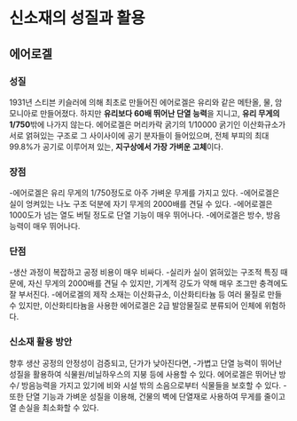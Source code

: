 # 신소재의 성질과 활용

## 에어로겔

### 성질

1931년 스티븐 키슬러에 의해 최초로 만들어진 에어로겔은 유리와 같은 메탄올, 물, 암모니아로 만들어졌다. 하지만 **유리보다 60배 뛰어난 단열 능력**을 지니고, **유리 무게의 1/750**밖에 나가지 않는다. 에어로겔은 머리카락 굵기의 1/10000 굵기인 이산화규소가 서로 얽혀있는 구조로 그 사이사이에 공기 분자들이 들어있으며, 전체 부피의 최대 99.8%가 공기로 이루어져 있는, **지구상에서 가장 가벼운 고체**이다.

### 장점

-에어로겔은 유리 무게의 1/750정도로 아주 가벼운 무게를 가지고 있다.
-에어로겔은 실이 엉켜있는 나노 구조 덕분에 자기 무게의 2000배를 견딜 수 있다.
-에어로겔은 1000도가 넘는 열도 버틸 정도로 단열 기능이 매우 뛰어나다.
-에어로겔은 방수, 방음 능력이 매우 뛰어나다.

### 단점

-생산 과정이 복잡하고 공정 비용이 매우 비싸다.
-실리카 실이 얽혀있는 구조적 특징 때문에, 자신 무게의 2000배를 견딜 수 있지만,
 기계적 강도가 약해 매우 조그만 충격에도 잘 부서진다.
-에어로겔의 제작 소재는 이산화규소, 이산화티타늄 등 여러 물질로 만들 수 있지만,
 이산화티타늄을 사용한 에어로겔은 2급 발암물질로 분류되어 인체에 위험하다.

### 신소재 활용 방안

향후 생산 공정의 안정성이 검증되고, 단가가 낮아진다면,
-가볍고 단열 능력이 뛰어난 성질을 활용하여 식물원/비닐하우스의 지붕 등에 사용할 수 있다. 에어로겔은 뛰어난 방수/ 방음능력을
 가지고 있기에 비와 시설 밖의 소음으로부터 식물들을 보호할 수 있다.
-또한 단열 기능과 가벼운 성질을 이용해, 건물의 벽에 단열재로 사용하여 무게를 줄이고 열 손실을 최소화할 수 있다.